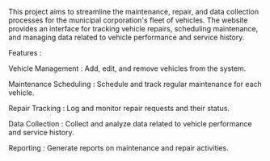  This project aims to streamline the maintenance, repair, and data collection processes for the municipal corporation's fleet of vehicles. The website provides an interface for tracking vehicle repairs, scheduling maintenance, and managing data related to vehicle performance and service history.
 
 Features :
 
Vehicle Management :  Add, edit, and remove vehicles from the system.

Maintenance Scheduling :  Schedule and track regular maintenance for each vehicle.

Repair Tracking :  Log and monitor repair requests and their status.

Data Collection :  Collect and analyze data related to vehicle performance and service history.

Reporting :  Generate reports on maintenance and repair activities.
